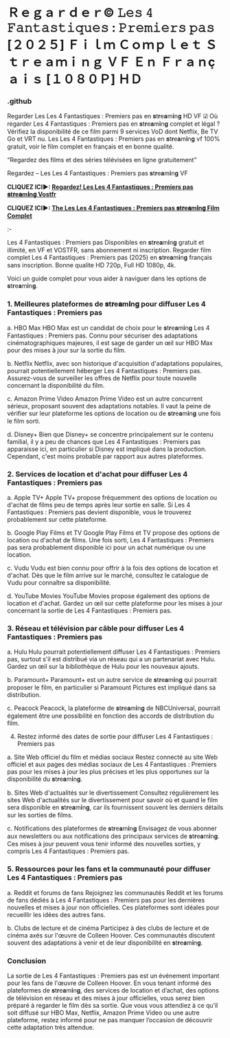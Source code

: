 # Ｒｅｇａｒｄｅｒ© 𝙻𝚎𝚜 𝟺 𝙵𝚊𝚗𝚝𝚊𝚜𝚝𝚒𝚚𝚞𝚎𝚜 : 𝙿𝚛𝚎𝚖𝚒𝚎𝚛𝚜 𝚙𝚊𝚜 [２０２５] Ｆｉｌｍ Ｃｏｍｐｌｅｔ Ｓｔｒｅａｍｉｎｇ ＶＦ Ｅｎ Ｆｒａｎçａｉｓ [１０８０Ｐ] ＨＤ
### .github

Regarder Les Les 4 Fantastiques : Premiers pas en 𝐬t𝐫e𝐚m𝐢n𝐠 HD VF ☑ Où regarder Les 4 Fantastiques : Premiers pas en 𝐬t𝐫e𝐚m𝐢n𝐠 complet et légal ? Vérifiez la disponibilité de ce film parmi 9 services VoD dont Netflix, Be TV Go et VRT nu.
Les Les 4 Fantastiques : Premiers pas en 𝐬t𝐫e𝐚m𝐢n𝐠 vf 100% gratuit, voir le film complet en français et en bonne qualité.

“Regardez des films et des séries télévisées en ligne gratuitement”

Regardez – Les Les 4 Fantastiques : Premiers pas 𝐬t𝐫e𝐚m𝐢n𝐠 VF

**CLIQUEZ ICI►: [Regardez! Les Les 4 Fantastiques : Premiers pas 𝐬t𝐫e𝐚m𝐢n𝐠 Vostfr](https://tinyurl.com/43e8396m)**

**CLIQUEZ ICI►: [The Les Les 4 Fantastiques : Premiers pas 𝐬t𝐫e𝐚m𝐢n𝐠 Film Complet](https://tinyurl.com/43e8396m)**

:-

Les 4 Fantastiques : Premiers pas Disponibles en 𝐬t𝐫e𝐚m𝐢n𝐠 gratuit et illimité, en VF et VOSTFR, sans abonnement ni inscription. Regarder film complet Les 4 Fantastiques : Premiers pas (2025) en 𝐬t𝐫e𝐚m𝐢n𝐠 français sans inscription. Bonne qualite HD 720p, Full HD 1080p, 4k.

Voici un guide complet pour vous aider à naviguer dans les options de 𝐬t𝐫e𝐚m𝐢n𝐠.

### 1. Meilleures plateformes de 𝐬t𝐫e𝐚m𝐢n𝐠 pour diffuser Les 4 Fantastiques : Premiers pas

a. HBO Max
HBO Max est un candidat de choix pour le 𝐬t𝐫e𝐚m𝐢n𝐠 Les 4 Fantastiques : Premiers pas. Connu pour sécuriser des adaptations cinématographiques majeures, il est sage de garder un œil sur HBO Max pour des mises à jour sur la sortie du film.

b. Netflix
Netflix, avec son historique d'acquisition d'adaptations populaires, pourrait potentiellement héberger Les 4 Fantastiques : Premiers pas. Assurez-vous de surveiller les offres de Netflix pour toute nouvelle concernant la disponibilité du film.

c. Amazon Prime Video
Amazon Prime Video est un autre concurrent sérieux, proposant souvent des adaptations notables. Il vaut la peine de vérifier sur leur plateforme les options de location ou de 𝐬t𝐫e𝐚m𝐢n𝐠 une fois le film sorti.

d. Disney+
Bien que Disney+ se concentre principalement sur le contenu familial, il y a peu de chances que Les 4 Fantastiques : Premiers pas apparaisse ici, en particulier si Disney est impliqué dans la production. Cependant, c'est moins probable par rapport aux autres plateformes.

### 2. Services de location et d'achat pour diffuser Les 4 Fantastiques : Premiers pas

a. Apple TV+
Apple TV+ propose fréquemment des options de location ou d'achat de films peu de temps après leur sortie en salle. Si Les 4 Fantastiques : Premiers pas devient disponible, vous le trouverez probablement sur cette plateforme.

b. Google Play Films et TV
Google Play Films et TV propose des options de location ou d'achat de films. Une fois sorti, Les 4 Fantastiques : Premiers pas sera probablement disponible ici pour un achat numérique ou une location.

c. Vudu
Vudu est bien connu pour offrir à la fois des options de location et d'achat. Dès que le film arrive sur le marché, consultez le catalogue de Vudu pour connaître sa disponibilité.

d. YouTube Movies
YouTube Movies propose également des options de location et d'achat. Gardez un œil sur cette plateforme pour les mises à jour concernant la sortie de Les 4 Fantastiques : Premiers pas.

### 3. Réseau et télévision par câble pour diffuser Les 4 Fantastiques : Premiers pas

a. Hulu
Hulu pourrait potentiellement diffuser Les 4 Fantastiques : Premiers pas, surtout s'il est distribué via un réseau qui a un partenariat avec Hulu. Gardez un œil sur la bibliothèque de Hulu pour les nouveaux ajouts.

b. Paramount+
Paramount+ est un autre service de 𝐬t𝐫e𝐚m𝐢n𝐠 qui pourrait proposer le film, en particulier si Paramount Pictures est impliqué dans sa distribution.

c. Peacock
Peacock, la plateforme de 𝐬t𝐫e𝐚m𝐢n𝐠 de NBCUniversal, pourrait également être une possibilité en fonction des accords de distribution du film.

4. Restez informé des dates de sortie pour diffuser Les 4 Fantastiques : Premiers pas

a. Site Web officiel du film et médias sociaux
Restez connecté au site Web officiel et aux pages des médias sociaux de Les 4 Fantastiques : Premiers pas pour les mises à jour les plus précises et les plus opportunes sur la disponibilité du 𝐬t𝐫e𝐚m𝐢n𝐠.

b. Sites Web d'actualités sur le divertissement
Consultez régulièrement les sites Web d'actualités sur le divertissement pour savoir où et quand le film sera disponible en 𝐬t𝐫e𝐚m𝐢n𝐠, car ils fournissent souvent les derniers détails sur les sorties de films.

c. Notifications des plateformes de 𝐬t𝐫e𝐚m𝐢n𝐠
Envisagez de vous abonner aux newsletters ou aux notifications des principaux services de 𝐬t𝐫e𝐚m𝐢n𝐠. Ces mises à jour peuvent vous tenir informé des nouvelles sorties, y compris Les 4 Fantastiques : Premiers pas.

### 5. Ressources pour les fans et la communauté pour diffuser Les 4 Fantastiques : Premiers pas

a. Reddit et forums de fans
Rejoignez les communautés Reddit et les forums de fans dédiés à Les 4 Fantastiques : Premiers pas pour les dernières nouvelles et mises à jour non officielles. Ces plateformes sont idéales pour recueillir les idées des autres fans.

b. Clubs de lecture et de cinéma
Participez à des clubs de lecture et de cinéma axés sur l'œuvre de Colleen Hoover. Ces communautés discutent souvent des adaptations à venir et de leur disponibilité en 𝐬t𝐫e𝐚m𝐢n𝐠.

### Conclusion
La sortie de Les 4 Fantastiques : Premiers pas est un événement important pour les fans de l'œuvre de Colleen Hoover. En vous tenant informé des plateformes de 𝐬t𝐫e𝐚m𝐢n𝐠, des services de location et d’achat, des options de télévision en réseau et des mises à jour officielles, vous serez bien préparé à regarder le film dès sa sortie. Que vous vous attendiez à ce qu’il soit diffusé sur HBO Max, Netflix, Amazon Prime Video ou une autre plateforme, restez informé pour ne pas manquer l’occasion de découvrir cette adaptation très attendue.
